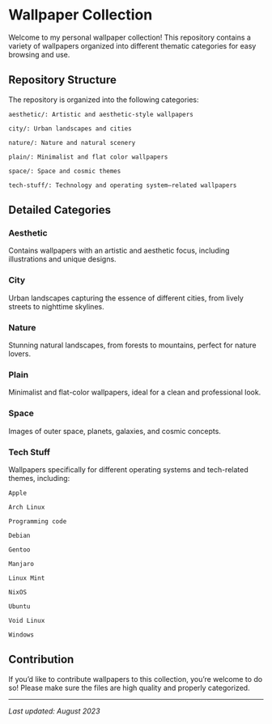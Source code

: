 # Wallpaper Collection

Welcome to my personal wallpaper collection!
This repository contains a variety of wallpapers organized into different thematic categories for easy browsing and use.

## Repository Structure

The repository is organized into the following categories:

    aesthetic/: Artistic and aesthetic-style wallpapers

    city/: Urban landscapes and cities

    nature/: Nature and natural scenery

    plain/: Minimalist and flat color wallpapers

    space/: Space and cosmic themes

    tech-stuff/: Technology and operating system–related wallpapers

## Detailed Categories

### Aesthetic

Contains wallpapers with an artistic and aesthetic focus, including illustrations and unique designs.

### City

Urban landscapes capturing the essence of different cities, from lively streets to nighttime skylines.

### Nature

Stunning natural landscapes, from forests to mountains, perfect for nature lovers.

### Plain

Minimalist and flat-color wallpapers, ideal for a clean and professional look.

### Space

Images of outer space, planets, galaxies, and cosmic concepts.

### Tech Stuff

Wallpapers specifically for different operating systems and tech-related themes, including:

    Apple

    Arch Linux

    Programming code

    Debian

    Gentoo

    Manjaro

    Linux Mint

    NixOS

    Ubuntu

    Void Linux

    Windows

## Contribution

If you’d like to contribute wallpapers to this collection, you’re welcome to do so! Please make sure the files are high quality and properly categorized.

---

*Last updated: August 2023*
